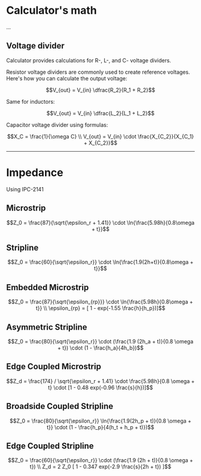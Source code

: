 # Calculator's math

...

## Voltage divider

Calculator provides calculations for R-, L-, and C- voltage dividers.

Resistor voltage dividers are commonly used to create reference voltages. Here's how you can calculate the output voltage:

```math
V_{out} = V_{in} \dfrac{R_2}{R_1 + R_2}
```

Same for inductors:

```math
V_{out} = V_{in} \dfrac{L_2}{L_1 + L_2}
```

Capacitor voltage divider using formulas:

```math
X_C = \frac{1}{\omega C} \\

V_{out} = V_{in} \cdot \frac{X_{C_2}}{X_{C_1} + X_{C_2}}
```

---

# Impedance

Using IPC-2141

## Microstrip

```math
Z_0 = \frac{87}{\sqrt{\epsilon_r + 1.41}} \cdot \ln{\frac{5.98h}{0.8\omega + t}}
```

## Stripline

```math
Z_0 = \frac{60}{\sqrt{\epsilon_r}} \cdot \ln{\frac{1.9(2h+t)}{0.8\omega + t}}
```

## Embedded Microstrip

```math
Z_0 = \frac{87}{\sqrt{\epsilon_{rp}}} \cdot \ln{\frac{5.98h}{0.8\omega + t}} \\

\epsilon_{rp} = [ 1 - exp(-1.55 \frac{h}{h_p})]
```

## Asymmetric Stripline

```math
Z_0 = \frac{80}{\sqrt{\epsilon_r}} \cdot (\frac{1.9 (2h_a + t)}{0.8 \omega + t}) \cdot (1 - \frac{h_a}{4h_b})
```

## Edge Coupled Microstrip

```math
Z_d = \frac{174} / \sqrt{\epsilon_r + 1.41} \cdot \frac{5.98h}{0.8 \omega + t} \cdot [1 - 0.48 exp(-0.96 \frac{s}{h})]
```

## Broadside Coupled Stripline

```math
Z_0 = \frac{80}{\sqrt{\epsilon_r}} \ln{\frac{1.9(2h_p + t)}{0.8 \omega + t}} \cdot (1 - \frac{h_p}{4(h_t + h_p + t)})
```

## Edge Coupled Stripline

```math
Z_0 = \frac{60}{\sqrt{\epsilon_r}} \cdot (\frac{1.9 (2h + t)}{0.8 \omega + t}) \\

Z_d = 2 Z_0 [ 1 - 0.347 exp(-2.9 \frac{s}{2h + t}) ]
```
